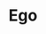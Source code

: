 ---
layout: post
title: Ego
site: http://purpletuity.com/ego/
image: http://files.tnyu.org/projects/ego.png
creator:
  - name: Tanner Nelson
    school: NYU
    twitter: 
    eboard: false
    current: false
launchdate:
demodays: April 2014
---